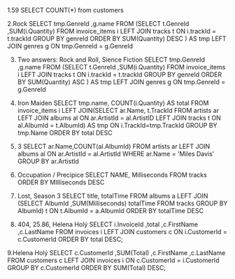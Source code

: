 1.59
SELECT COUNT(*) from customers

2.Rock
SELECT tmp.GenreId
       ,g.name
FROM (SELECT t.GenreId
       	     ,SUM(i.Quantity)
      FROM invoice_items i
      LEFT JOIN tracks t
      ON i.trackId = t.trackId
      GROUP BY genreId
      ORDER BY SUM(Quantity) DESC
      )
AS tmp
LEFT JOIN genres g
ON tmp.GenreId = g.GenreId

3. Two answers: Rock and Roll, Sience Fiction
SELECT tmp.GenreId
       ,g.name
FROM (SELECT t.GenreId
       	     ,SUM(i.Quantity)
      FROM invoice_items i
      LEFT JOIN tracks t
      ON i.trackId = t.trackId
      GROUP BY genreId
      ORDER BY SUM(Quantity) ASC
      )
AS tmp
LEFT JOIN genres g
ON tmp.GenreId = g.GenreId


4. Iron Maiden
SELECT tmp.name, COUNT(i.Quantity) AS total FROM invoice_items i
LEFT JOIN(SELECT ar.Name, t.TrackId FROM artists ar
LEFT JOIN albums al ON ar.ArtistId = al.ArtistID
LEFT JOIN tracks t ON al.AlbumId = t.AlbumId) AS tmp 
ON i.TrackId=tmp.TrackId
GROUP BY tmp.Name
ORDER BY total DESC


5. 3
SELECT ar.Name,COUNT(al.AlbumId) FROM artists ar
LEFT JOIN albums al ON ar.ArtistId =  al.ArtistId
WHERE ar.Name = 'Miles Davis'
GROUP BY ar.ArtistId 


6. Occupation / Precipice
SELECT NAME, Milliseconds FROM tracks ORDER BY MIlliseconds DESC


7. Lost, Season 3
SELECT	title, totalTime FROM albums a
LEFT JOIN
(SELECT AlbumId
        ,SUM(Milliseconds) totalTime
FROM tracks GROUP BY AlbumId) t
ON t.AlbumId = a.AlbumId
ORDER BY totalTime DESC


8. 404, 25.86, Helena Holý
SELECT i.InvoiceId
	,total
	,c.FirstName
	,c.LastName
FROM invoices i
LEFT JOIN customers c ON i.CustomerId = c.CustomerId 
ORDER BY total DESC;


9.Helena Holý
SELECT c.CustomerId
	,SUM(Total)
	,c.FirstName
	,c.LastName
FROM customers c
LEFT JOIN invoices i ON c.CustomerId = i.CustomerId
GROUP BY c.CustomerId
ORDER BY SUM(Total) DESC;